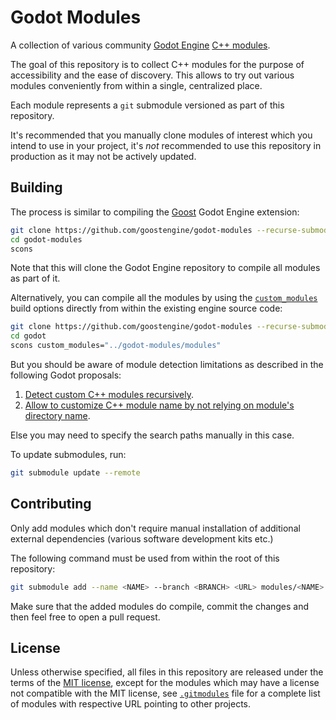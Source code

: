 # Godot Modules

A collection of various community
[Godot Engine](https://github.com/godotengine/godot)
[C++ modules](https://docs.godotengine.org/en/stable/development/cpp/custom_modules_in_cpp.html).

The goal of this repository is to collect C++ modules for the purpose of
accessibility and the ease of discovery. This allows to try out various modules
conveniently from within a single, centralized place.

Each module represents a `git` submodule versioned as part of this repository.

It's recommended that you manually clone modules of interest which you intend to
use in your project, it's *not* recommended to use this repository in production
as it may not be actively updated.

## Building

The process is similar to compiling the
[Goost](https://github.com/goostengine/goost) Godot Engine extension:

```sh
git clone https://github.com/goostengine/godot-modules --recurse-submodules
cd godot-modules
scons
```

Note that this will clone the Godot Engine repository to compile all modules as
part of it.

Alternatively, you can compile all the modules by using the
[`custom_modules`](https://docs.godotengine.org/en/stable/development/compiling/introduction_to_the_buildsystem.html#custom-modules)
build options directly from within the existing engine source code:

```sh
git clone https://github.com/goostengine/godot-modules --recurse-submodules
cd godot
scons custom_modules="../godot-modules/modules"
```

But you should be aware of module detection limitations as described in the
following Godot proposals:

1. [Detect custom C++ modules recursively](https://github.com/godotengine/godot-proposals/issues/1619).
2. [Allow to customize C++ module name by not relying on module's directory name](https://github.com/godotengine/godot-proposals/issues/1561).

Else you may need to specify the search paths manually in this case.

To update submodules, run:

```sh
git submodule update --remote
```

## Contributing

Only add modules which don't require manual installation of additional external
dependencies (various software development kits etc.)

The following command must be used from within the root of this repository:

```sh
git submodule add --name <NAME> --branch <BRANCH> <URL> modules/<NAME>
```

Make sure that the added modules do compile, commit the changes and then feel
free to open a pull request.

## License

Unless otherwise specified, all files in this repository are released under the
terms of the [MIT license](LICENSE.txt), except for the modules which may have a
license not compatible with the MIT license, see [`.gitmodules`](.gitmodules)
file for a complete list of modules with respective URL pointing to other
projects.
